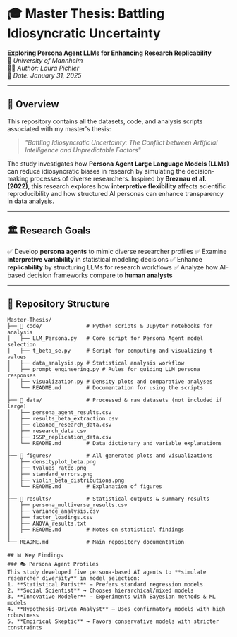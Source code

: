 # 🎓 Master Thesis: Battling Idiosyncratic Uncertainty
**Exploring Persona Agent LLMs for Enhancing Research Replicability**  
📍 *University of Mannheim*  
👩‍💻 *Author: Laura Pichler*  
📅 *Date: January 31, 2025*  

---

## 📖 **Overview**
This repository contains all the datasets, code, and analysis scripts associated with my master's thesis:  
> *"Battling Idiosyncratic Uncertainty: The Conflict between Artificial Intelligence and Unpredictable Factors"*

The study investigates how **Persona Agent Large Language Models (LLMs)** can reduce idiosyncratic biases in research by simulating the decision-making processes of diverse researchers. Inspired by **Breznau et al. (2022)**, this research explores how **interpretive flexibility** affects scientific reproducibility and how structured AI personas can enhance transparency in data analysis.

---

## 🏛 **Research Goals**
✅ Develop **persona agents** to mimic diverse researcher profiles
✅ Examine **interpretive variability** in statistical modeling decisions 
✅ Enhance **replicability** by structuring LLMs for research workflows
✅ Analyze how AI-based decision frameworks compare to **human analysts**

---

## 📂 **Repository Structure**
```plaintext
Master-Thesis/
├── 📁 code/              # Python scripts & Jupyter notebooks for analysis
│   ├── LLM_Persona.py   # Core script for Persona Agent model selection
│   ├── t_beta_se.py     # Script for computing and visualizing t-values
│   ├── data_analysis.py # Statistical analysis workflow
│   ├── prompt_engineering.py # Rules for guiding LLM persona responses
│   ├── visualization.py # Density plots and comparative analyses
│   └── README.md        # Documentation for using the scripts
│
├── 📁 data/              # Processed & raw datasets (not included if large)
│   ├── persona_agent_results.csv
│   ├── results_beta_extraction.csv
│   ├── cleaned_research_data.csv
│   ├── research_data.csv
│   ├── ISSP_replication_data.csv
│   └── README.md        # Data dictionary and variable explanations
│
├── 📁 figures/           # All generated plots and visualizations
│   ├── densityplot_beta.png
│   ├── tvalues_ratco.png
│   ├── standard_errors.png
│   ├── violin_beta_distributions.png
│   └── README.md        # Explanation of figures
│
├── 📁 results/           # Statistical outputs & summary results
│   ├── persona_multiverse_results.csv
│   ├── variance_analysis.csv
│   ├── factor_loadings.csv
│   ├── ANOVA_results.txt
│   ├── README.md        # Notes on statistical findings
│
└── README.md            # Main repository documentation

## 📊 Key Findings
### 🎭 Persona Agent Profiles
This study developed five persona-based AI agents to **simulate researcher diversity** in model selection:
1. **Statistical Purist** → Prefers standard regression models
2. **Social Scientist** → Chooses hierarchical/mixed models
3. **Innovative Modeler** → Experiments with Bayesian methods & ML models
4. **Hypothesis-Driven Analyst** → Uses confirmatory models with high robustness
5. **Empirical Skeptic** → Favors conservative models with stricter constraints
